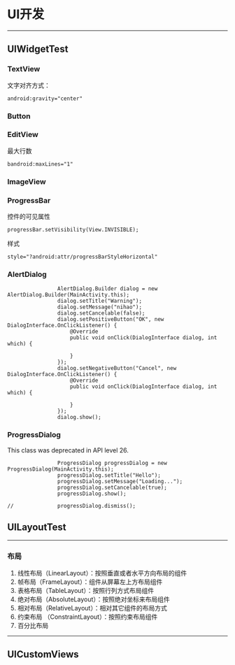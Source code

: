 # UI开发


-----
## UIWidgetTest


### TextView
文字对齐方式： 
```
android:gravity="center"
```
### Button
### EditView
最大行数
```
bandroid:maxLines="1"
```
### ImageView
### ProgressBar
控件的可见属性
```
progressBar.setVisibility(View.INVISIBLE);
```
样式
```
style="?android:attr/progressBarStyleHorizontal"
```
### AlertDialog
```
                AlertDialog.Builder dialog = new AlertDialog.Builder(MainActivity.this);
                dialog.setTitle("Warning");
                dialog.setMessage("nihao");
                dialog.setCancelable(false);
                dialog.setPositiveButton("OK", new DialogInterface.OnClickListener() {
                    @Override
                    public void onClick(DialogInterface dialog, int which) {

                    }
                });
                dialog.setNegativeButton("Cancel", new DialogInterface.OnClickListener() {
                    @Override
                    public void onClick(DialogInterface dialog, int which) {

                    }
                });
                dialog.show();

```
### ProgressDialog
This class was deprecated in API level 26.
```
                ProgressDialog progressDialog = new ProgressDialog(MainActivity.this);
                progressDialog.setTitle("Hello");
                progressDialog.setMessage("Loading...");
                progressDialog.setCancelable(true);
                progressDialog.show();
               
//              progressDialog.dismiss();

```


## UILayoutTest


-----

### 布局
1. 线性布局（LinearLayout）：按照垂直或者水平方向布局的组件
3. 帧布局（FrameLayout）：组件从屏幕左上方布局组件
3. 表格布局（TableLayout）：按照行列方式布局组件
4. 绝对布局（AbsoluteLayout）：按照绝对坐标来布局组件
5. 相对布局（RelativeLayout）：相对其它组件的布局方式
6. 约束布局 （ConstraintLayout）：按照约束布局组件
7. 百分比布局





-----

## UICustomViews





